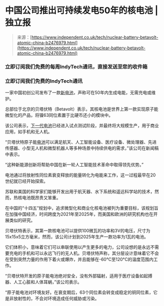 <!--yml

类别：未分类

日期：2024-05-27 14:46:52

-->

# 中国公司推出可持续发电50年的核电池 | 独立报

> 来源：[https://www.independent.co.uk/tech/nuclear-battery-betavolt-atomic-china-b2476979.html](https://www.independent.co.uk/tech/nuclear-battery-betavolt-atomic-china-b2476979.html)

### 立即订阅我们免费的每周IndyTech通讯，直接发送至您的收件箱

### 立即订阅我们免费的IndyTech通讯

一家中国初创公司发布了一款[新电池](https://www.independent.co.uk/tech/electric-car-battery-charge-time-plane-b2375029.html)，声称可在50年内生成电能，无需充电或维护。

总部位于北京的贝塔伏特（Betavolt）表示，其核电池是世界上第一款实现原子能微型化的产品，将镍63同位素置于比硬币还小的模块中。

该公司表示，[下一代电池](https://www.independent.co.uk/tech/battery-charge-record-harvard-b2476344.html)已经进入试点测试阶段，并最终将大规模生产，用于商业应用，如手机和无人机。

“贝塔伏特原子能[电池](/topic/batteries)可以满足航天、人工智能设备、医疗设备、微处理器、先进传感器、小型无人机和微型机器人等多种场景中持续供电的需求，”该公司在新闻稿中表示。

“这种新能源创新将帮助中国在新一轮人工智能技术革命中取得领先优势。”

电池通过将放射性同位素衰变释放的能量转化为电能来工作，这一过程最早在20世纪就已经开始探索。

苏联和美国的科学家们能够开发出用于航天器、水下系统和遥远科学站的技术，然而，热核电池既昂贵又笨重。

在中国的“十四五”规划中，追求微型化和商业化核电池被列为重要目标，该规划旨在加强中国经济，时间跨度为2021年至2025年，而美国和欧洲的研究机构也在开展类似的研究。

贝塔伏特表示，其第一款核电池可以提供100微瓦的功率和3V的电压，尺寸为15x15x5立方毫米，然而，该公司计划到2025年生产一款功率为1瓦的电池。

它们体积小，意味着它们可以串联使用以产生更多的电力，公司设想的是永远不需要充电的手机和可以永远飞行的无人机。贝塔伏特声称，其分层设计意味着它不会在受到突然力量的作用下着火或爆炸，并且能够在-60°C至120°C的温度范围内工作。

“贝塔伏特开发的原子能电池绝对安全，没有外部辐射，适用于医疗设备如起搏器、人工心脏和人体耳蜗，”该公司表示。

“原子能电池对环境友好。在衰变期后，63个同位素会转变成稳定的铜同位素，它是非放射性的，不会对环境造成任何威胁或污染。
